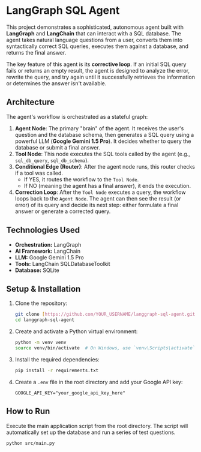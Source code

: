 # LangGraph SQL Agent

This project demonstrates a sophisticated, autonomous agent built with **LangGraph** and **LangChain** that can interact with a SQL database. The agent takes natural language questions from a user, converts them into syntactically correct SQL queries, executes them against a database, and returns the final answer.

The key feature of this agent is its **corrective loop**. If an initial SQL query fails or returns an empty result, the agent is designed to analyze the error, rewrite the query, and try again until it successfully retrieves the information or determines the answer isn't available.

## Architecture

The agent's workflow is orchestrated as a stateful graph:
1.  **Agent Node**: The primary "brain" of the agent. It receives the user's question and the database schema, then generates a SQL query using a powerful LLM (**Google Gemini 1.5 Pro**). It decides whether to query the database or submit a final answer.
2.  **Tool Node**: This node executes the SQL tools called by the agent (e.g., `sql_db_query`, `sql_db_schema`).
3.  **Conditional Edge (Router)**: After the agent node runs, this router checks if a tool was called.
    - If YES, it routes the workflow to the `Tool Node`.
    - If NO (meaning the agent has a final answer), it ends the execution.
4.  **Correction Loop**: After the `Tool Node` executes a query, the workflow loops back to the `Agent Node`. The agent can then see the result (or error) of its query and decide its next step: either formulate a final answer or generate a corrected query.

## Technologies Used
- **Orchestration:** LangGraph
- **AI Framework:** LangChain
- **LLM:** Google Gemini 1.5 Pro
- **Tools:** LangChain SQLDatabaseToolkit
- **Database:** SQLite

## Setup & Installation

1.  Clone the repository:
    ```bash
    git clone [https://github.com/YOUR_USERNAME/langgraph-sql-agent.git](https://github.com/YOUR_USERNAME/langgraph-sql-agent.git)
    cd langgraph-sql-agent
    ```
2.  Create and activate a Python virtual environment:
    ```bash
    python -m venv venv
    source venv/bin/activate  # On Windows, use `venv\Scripts\activate`
    ```
3.  Install the required dependencies:
    ```bash
    pip install -r requirements.txt
    ```
4.  Create a `.env` file in the root directory and add your Google API key:
    ```
    GOOGLE_API_KEY="your_google_api_key_here"
    ```

## How to Run
Execute the main application script from the root directory. The script will automatically set up the database and run a series of test questions.
```bash
python src/main.py